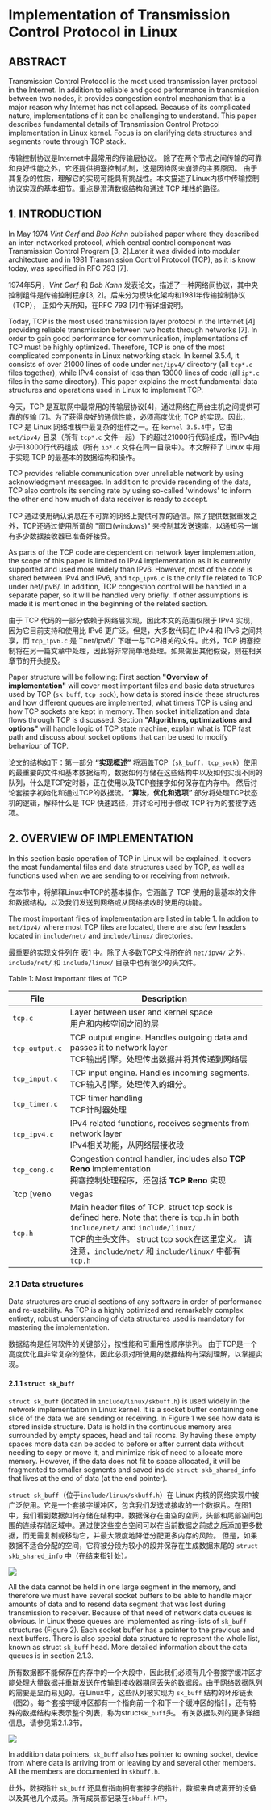 # Implementation of Transmission Control Protocol in Linux

## ABSTRACT

Transmission Control Protocol is the most used transmission layer protocol in the Internet. In addition to reliable and good performance in transmission between two nodes, it provides congestion control mechanism that is a major reason why Internet has not collapsed. Because of its complicated nature, implementations of it can be challenging to understand. This paper describes fundamental details of Transmission Control Protocol implementation in Linux kernel. Focus is on clarifying data structures and segments route through TCP stack.

传输控制协议是Internet中最常用的传输层协议。 除了在两个节点之间传输的可靠和良好性能之外，它还提供拥塞控制机制，这是因特网未崩溃的主要原因。 由于其复杂的性质，理解它的实现可能具有挑战性。本文描述了Linux内核中传输控制协议实现的基本细节。重点是澄清数据结构和通过 TCP 堆栈的路径。

## 1. INTRODUCTION

In May 1974 *Vint Cerf* and *Bob Kahn* published paper where they described an inter-networked protocol, which central control component was Transmission Control Program [3, 2].Later it was divided into modular architecture and in 1981 Transmission Control Protocol (TCP), as it is know today, was specified in RFC 793 [7].

1974年5月，*Vint Cerf* 和 *Bob Kahn* 发表论文，描述了一种网络间协议，其中央控制组件是传输控制程序[3, 2]。后来分为模块化架构和1981年传输控制协议（TCP）， 正如今天所知，在RFC 793 [7]中有详细说明。

Today, TCP is the most used transmission layer protocol in the Internet [4] providing reliable transmission between two hosts through networks [7]. In order to gain good performance for communication, implementations of TCP must be highly optimized. Therefore, TCP is one of the most complicated components in Linux networking stack. In kernel 3.5.4, it consists of over 21000 lines of code under `net/ipv4/` directory (all `tcp*.c` files together), while IPv4 consist of less than 13000 lines of code (all `ip*.c` files in the same directory). This paper explains the most fundamental data structures and operations used in Linux to implement TCP.

今天，TCP 是互联网中最常用的传输层协议[4]，通过网络在两台主机之间提供可靠的传输 [7]。为了获得良好的通信性能，必须高度优化 TCP 的实现。因此，TCP 是 Linux 网络堆栈中最复杂的组件之一。在 `kernel 3.5.4`中，它由 `net/ipv4/` 目录（所有 `tcp*.c` 文件一起）下的超过21000行代码组成，而IPv4由少于13000行代码组成（所有 `ip*.c` 文件在同一目录中）。本文解释了 Linux 中用于实现 TCP 的最基本的数据结构和操作。

TCP provides reliable communication over unreliable network by using acknowledgment messages. In addition to provide resending of the data, TCP also controls its sending rate by using so-called 'windows' to inform the other end how much of data receiver is ready to accept.

TCP 通过使用确认消息在不可靠的网络上提供可靠的通信。除了提供数据重发之外，TCP还通过使用所谓的 "窗口(windows)" 来控制其发送速率，以通知另一端有多少数据接收器已准备好接受。

As parts of the TCP code are dependent on network layer implementation, the scope of this paper is limited to IPv4 implementation as it is currently supported and used more widely than IPv6. However, most of the code is shared between IPv4 and IPv6, and `tcp_ipv6.c` is the only file related to TCP under net/ipv6/. In addition, TCP congestion control will be handled in a separate paper, so it will be handled very briefly. If other assumptions is made it is mentioned in the beginning of the related section.

由于 TCP 代码的一部分依赖于网络层实现，因此本文的范围仅限于 IPv4 实现，因为它目前支持和使用比 IPv6 更广泛。但是，大多数代码在 IPv4 和 IPv6 之间共享，而 `tcp_ipv6.c` 是 ``net/ipv6/` 下唯一与TCP相关的文件。此外，TCP 拥塞控制将在另一篇文章中处理，因此将非常简单地处理。如果做出其他假设，则在相关章节的开头提及。

Paper structure will be following: First section **"Overview of implementation"** will cover most important files and basic data structures used by TCP (`sk_buff`, `tcp_sock`), how data is stored inside these structures and how different queues are implemented, what timers TCP is using and how TCP sockets are kept in memory. Then socket initialization and data flows through TCP is discussed. Section **"Algorithms, optimizations and options"** will handle logic of TCP state machine, explain what is TCP fast path and discuss about socket options that can be used to modify behaviour of TCP.

论文的结构如下：第一部分 **“实现概述”** 将涵盖TCP（`sk_buff`，`tcp_sock`）使用的最重要的文件和基本数据结构，数据如何存储在这些结构中以及如何实现不同的队列，什么是TCP定时器，正在使用以及TCP套接字如何保存在内存中。 然后讨论套接字初始化和通过TCP的数据流。**“算法，优化和选项”** 部分将处理TCP状态机的逻辑，解释什么是 TCP 快速路径，并讨论可用于修改 TCP 行为的套接字选项。

## 2. OVERVIEW OF IMPLEMENTATION

In this section basic operation of TCP in Linux will be explained. It covers the most fundamental files and data structures used by TCP, as well as functions used when we are sending to or receiving from network.

在本节中，将解释Linux中TCP的基本操作。它涵盖了 TCP 使用的最基本的文件和数据结构，以及我们发送到网络或从网络接收时使用的功能。

The most important files of implementation are listed in table 1. In addion to `net/ipv4/` where most TCP files are located, there are also few headers located in `include/net/` and `include/linux/` directories.

最重要的实现文件列在 表1 中。除了大多数TCP文件所在的 `net/ipv4/` 之外，`include/net/` 和 `include/linux/` 目录中也有很少的头文件。

Table 1: Most important files of TCP

|File                    | Description
|------------------------|--------------------------------------------------------------------------
|`tcp.c`                 | Layer between user and kernel space <br> 用户和内核空间之间的层
|`tcp_output.c`          | TCP output engine. Handles outgoing data and passes it to network layer  <br> TCP输出引擎。处理传出数据并将其传递到网络层
|`tcp_input.c`           | TCP input engine. Handles incoming segments.  <br> TCP输入引擎。处理传入的细分。
|`tcp_timer.c`           | TCP timer handling  <br> TCP计时器处理
|`tcp_ipv4.c`            | IPv4 related functions, receives segments from network layer  <br> IPv4相关功能，从网络层接收段
|`tcp_cong.c`            | Congestion control handler, includes also **TCP Reno** implementation <br> 拥塞控制处理程序，还包括 **TCP Reno** 实现
|`tcp [veno|vegas|..].c` | Congestion control algorithms, named as `tcp_NAME.c`  <br> 拥塞控制算法，命名为 `tcp_NAME.c`
|`tcp.h`                 | Main header files of TCP. struct tcp sock is defined here. Note that there is `tcp.h` in both `include/net/` and `include/linux/`  <br> TCP的主头文件。 struct tcp sock在这里定义。 请注意，`include/net/` 和 `include/linux/` 中都有`tcp.h`

### 2.1 Data structures

Data structures are crucial sections of any software in order of performance and re-usability. As TCP is a highly optimized and remarkably complex entirety, robust understanding of data structures used is mandatory for mastering the implementation.

数据结构是任何软件的关键部分，按性能和可重用性顺序排列。 由于TCP是一个高度优化且非常复杂的整体，因此必须对所使用的数据结构有深刻理解，以掌握实现。

#### 2.1.1 `struct sk_buff`

`struct sk_buff` (located in `include/linux/skbuff.h`) is used widely in the network implementation in Linux kernel. It is a socket buffer containing one slice of the data we are sending or receiving. In Figure 1 we see how data is stored inside structure. Data is hold in the continuous memory area surrounded by empty spaces, head and tail rooms. By having these empty spaces more data can be added to before or after current data without needing to copy or move it, and minimize risk of need to allocate more memory. However, if the data does not fit to space allocated, it will be fragmented to smaller segments and saved inside `struct skb_shared_info` that lives at the end of data (at the end pointer).

`struct sk_buff`（位于`include/linux/skbuff.h`）在 Linux 内核的网络实现中被广泛使用。它是一个套接字缓冲区，包含我们发送或接收的一个数据片。在图1中，我们看到数据如何存储在结构中。数据保存在由空的空间，头部和尾部空间包围的连续存储区域中。通过使这些空白空间可以在当前数据之前或之后添加更多数据，而无需复制或移动它，并最大限度地降低分配更多内存的风险。 但是，如果数据不适合分配的空间，它将被分段为较小的段并保存在生成数据末尾的 `struct skb_shared_info` 中（在结束指针处）。

![](linux-tcp-review/01.PNG)

All the data cannot be held in one large segment in the memory, and therefore we must have several socket buffers to be able to handle major amounts of data and to resend data segment that was lost during transmission to receiver. Because of that need of network data queues is obvious. In Linux these queues are implemented as ring-lists of `sk_buff` structures (Figure 2). Each socket buffer has a pointer to the previous and next buffers. There is also special data structure to represent the whole list, known as struct `sk_buff` head. More detailed  information about the data queues is in section 2.1.3.

所有数据都不能保存在内存中的一个大段中，因此我们必须有几个套接字缓冲区才能处理大量数据并重新发送在传输到接收器期间丢失的数据段。由于网络数据队列的需要是显而易见的。在Linux中，这些队列被实现为 `sk_buff` 结构的环形链表（图2）。每个套接字缓冲区都有一个指向前一个和下一个缓冲区的指针，还有特殊的数据结构来表示整个列表，称为struct`sk_buff`头。 有关数据队列的更多详细信息，请参见第2.1.3节。

![](linux-tcp-review/02.PNG)

In addition data pointers, `sk_buff` also has pointer to owning socket, device from where data is arriving from or leaving by and several other members. All the members are documented in `skbuff.h`.

此外，数据指针 `sk_buff` 还具有指向拥有套接字的指针，数据来自或离开的设备以及其他几个成员。所有成员都记录在`skbuff.h`中。
